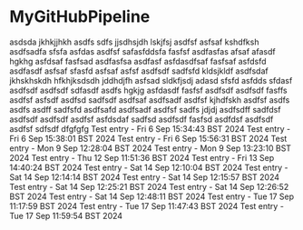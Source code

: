# MyGitHubPipeline
asdsda
jkhkjjhkh
asdfs
sdfs
jjsdhsjdh
lskjfsj
asdfsf
asfsaf
kshdfksh
asdfsadfa
sfsfa
asfdas
asdfsf
safasfddsfa
fasfsf
asdfasfas
afsaf
afasdf
hgkhg
asfdsaf
fasfsad
asdfasfsa
asdfasf
asfdasdfsaf
fasfsaf
asfdsfd
asdfasdf 
asfsaf
sfasfd
asfsaf
asfsf
asdfsdf
sadfsfd
kldsjkldf
asdfsdaf
jkhskhskdh
hfkhjksdsdh
jddhdjfh
asfsad
sldkfjsdj
adasd
sfsfd
asfdds
sfdasf
asdfsdf
asdfsdf
sdfasdf
asdfs
hgkjg
asfdasdf
fasfsf
asdfsdf
asdfsdf
fasffs
asdfsf
asfsdf
asdfsd
sadfsdf
asdfsaf
asdfsadf
asdfsf
kjhdfskh
asdfsf
asdfs
asdfs
asdff
sadfsfd
asdfsafd
asdfsadf
asdfsf
sadfs
jdjdj
asdfsdff
sadfdsf
asdfsdf
asdfsdf
asdfsf
asfdsdaf
sadfsd
asdfsdf
fasfsd
asdfdsf
asdfsdf
asdfsf
sdfsdf
dfgfgfg
Test entry - Fri  6 Sep 15:34:43 BST 2024
Test entry - Fri  6 Sep 15:38:01 BST 2024
Test entry - Fri  6 Sep 15:56:31 BST 2024
Test entry - Mon  9 Sep 12:28:04 BST 2024
Test entry - Mon  9 Sep 13:23:10 BST 2024
Test entry - Thu 12 Sep 11:51:36 BST 2024
Test entry - Fri 13 Sep 14:40:24 BST 2024
Test entry - Sat 14 Sep 12:10:04 BST 2024
Test entry - Sat 14 Sep 12:14:14 BST 2024
Test entry - Sat 14 Sep 12:15:57 BST 2024
Test entry - Sat 14 Sep 12:25:21 BST 2024
Test entry - Sat 14 Sep 12:26:52 BST 2024
Test entry - Sat 14 Sep 12:48:11 BST 2024
Test entry - Tue 17 Sep 11:17:59 BST 2024
Test entry - Tue 17 Sep 11:47:43 BST 2024
Test entry - Tue 17 Sep 11:59:54 BST 2024
